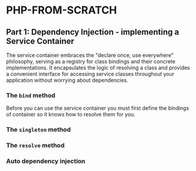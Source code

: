 # PHP-FROM-SCRATCH
## Part 1: Dependency Injection - implementing a Service Container
The service container embraces the "declare once, use everywhere" philosophy, serving as a registry for class bindings and their concrete implementations. It encapsulates the logic of resolving a class and provides a convenient interface for accessing service classes throughout your application without worrying about dependencies.

### The `bind` method
Before you can use the service container you must first define the bindings of container so it knows how to resolve them for you.

### The `singleton` method

### The `resolve` method

### Auto dependency injection
